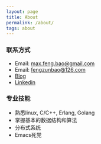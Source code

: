 ```yaml
---
layout: page
title: About
permalink: /about/
tags: about
---
```


### 联系方式
- Email: max.feng.bao@gmail.com
- Email: fengzunbao@126.com
- [Blog][1]
- [Linkedin][2]

[1]: http://max-feng.github.com/
[2]: https://www.linkedin.com/in/遵宝-冯-03bb11101/

### 专业技能
- 熟悉linux, C/C++, Erlang, Golang
- 掌握基本的数据结构和算法
- 分布式系统
- Emacs死党
